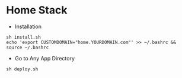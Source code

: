 # Home Stack

* Installation

```
sh install.sh
echo 'export CUSTOMDOMAIN="home.YOURDOMAIN.com"' >> ~/.bashrc && source ~/.bashrc
```

* Go to Any App Directory  
```
sh deploy.sh
```
